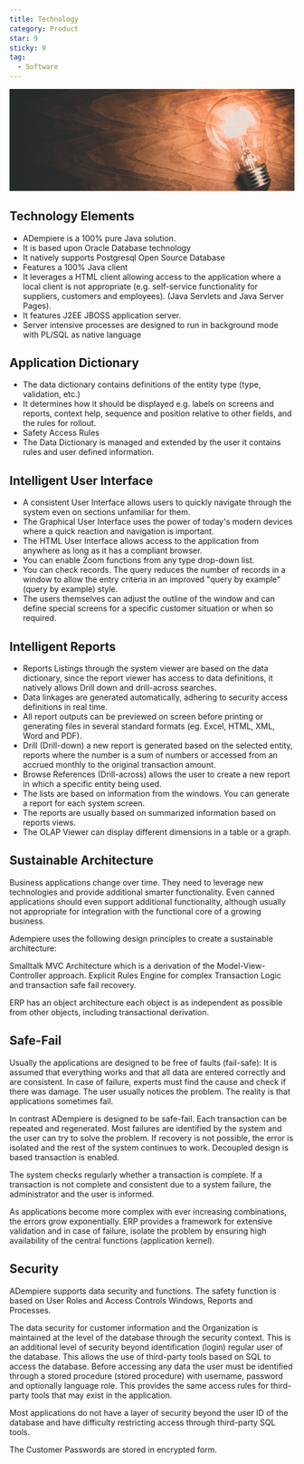 ```yaml
---
title: Technology
category: Product
star: 9
sticky: 9
tag:
  - Software
---
```


![Technology](/assets/img/product/technology.jpg)

## Technology Elements

- ADempiere is a 100% pure Java solution.
- It is based upon Oracle Database technology
- It natively supports Postgresql Open Source Database
- Features a 100% Java client
- It leverages a HTML client allowing access to the application where a local client is not appropriate (e.g. self-service functionality for suppliers, customers and employees). (Java Servlets and Java Server Pages).
- It features J2EE JBOSS application server.
- Server intensive processes are designed to run in background mode with PL/SQL as native language

## Application Dictionary

- The data dictionary contains definitions of the entity type (type, validation, etc.)
- It determines how it should be displayed e.g. labels on screens and reports, context help, sequence and position relative to other fields, and the rules for rollout.
- Safety Access Rules
- The Data Dictionary is managed and extended by the user it contains rules and user defined information.

## Intelligent User Interface

- A consistent User Interface allows users to quickly navigate through the system even on sections unfamiliar for them.
- The Graphical User Interface uses the power of today's modern devices where a quick reaction and navigation is important.
- The HTML User Interface allows access to the application from anywhere as long as it has a compliant browser.
- You can enable Zoom functions from any type drop-down list.
- You can check records. The query reduces the number of records in a window to allow the entry criteria in an improved "query by example" (query by example) style.
- The users themselves can adjust the outline of the window and can define special screens for a specific customer situation or when so required.

## Intelligent Reports

- Reports Listings through the system viewer are based on the data dictionary, since the report viewer has access to data definitions, it natively allows Drill down and drill-across searches.
- Data linkages are generated automatically, adhering to security access definitions in real time.
- All report outputs can be previewed on screen before printing or generating files in several standard formats (eg. Excel, HTML, XML, Word and PDF).
- Drill (Drill-down) a new report is generated based on the selected entity, reports where the number is a sum of numbers or accessed from an accrued monthly to the original transaction amount.
- Browse References (Drill-across) allows the user to create a new report in which a specific entity being used.
- The lists are based on information from the windows. You can generate a report for each system screen.
- The reports are usually based on summarized information based on reports views.
- The OLAP Viewer can display different dimensions in a table or a graph.

## Sustainable Architecture

Business applications change over time. They need to leverage new technologies and provide additional smarter functionality. Even canned applications should even support additional functionality, although usually not appropriate for integration with the functional core of a growing business.

Adempiere uses the following design principles to create a sustainable architecture:

Smalltalk MVC Architecture which is a derivation of the Model-View-Controller approach. Explicit Rules Engine for complex Transaction Logic and transaction safe fail recovery.

ERP has an object architecture each object is as independent as possible from other objects, including transactional derivation.

## Safe-Fail

Usually the applications are designed to be free of faults (fail-safe): It is assumed that everything works and that all data are entered correctly and are consistent. In case of failure, experts must find the cause and check if there was damage. The user usually notices the problem. The reality is that applications sometimes fail.

In contrast ADempiere is designed to be safe-fail. Each transaction can be repeated and regenerated. Most failures are identified by the system and the user can try to solve the problem. If recovery is not possible, the error is isolated and the rest of the system continues to work. Decoupled design is based transaction is enabled.

The system checks regularly whether a transaction is complete. If a transaction is not complete and consistent due to a system failure, the administrator and the user is informed.

As applications become more complex with ever increasing combinations, the errors grow exponentially. ERP provides a framework for extensive validation and in case of failure, isolate the problem by ensuring high availability of the central functions (application kernel).

## Security

ADempiere supports data security and functions. The safety function is based on User Roles and Access Controls Windows, Reports and Processes.

The data security for customer information and the Organization is maintained at the level of the database through the security context. This is an additional level of security beyond identification (login) regular user of the database. This allows the use of third-party tools based on SQL to access the database. Before accessing any data the user must be identified through a stored procedure (stored procedure) with username, password and optionally language role. This provides the same access rules for third-party tools that may exist in the application.

Most applications do not have a layer of security beyond the user ID of the database and have difficulty restricting access through third-party SQL tools.

The Customer Passwords are stored in encrypted form.
